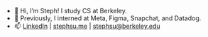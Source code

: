 - 👋 Hi, I’m Steph! I study CS at Berkeley.
- 💼 Previously, I interned at Meta, Figma, Snapchat, and Datadog.
- 📫 [LinkedIn](https://www.linkedin.com/in/steph-su/) | [stephsu.me](http://stephsu.me) | [stephsu@berkeley.edu](mailto:stephsu@berkeley.edu)

